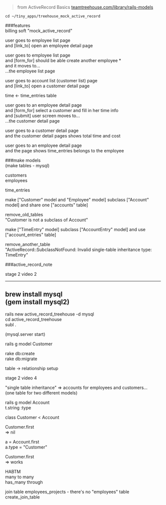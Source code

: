 > from ActiveRecord Basics
[teamtreehouse.com/library/rails-models]()

```
cd ~/tiny_apps/treehouse_mock_active_record
```

###features  
billing soft "mock_active_record"  

user goes to employee list page   
and [link_to] open an employee detail page  

user goes to employee list page  
and [form_for] should be able create another employee *  
and it moves to...  
...the employee list page  

user goes to account list (customer list) page  
and [link_to] open a customer detail page  

  time <- time_entries table  

user goes to an employee detail page  
and [form_for] select a customer and fill in her time info  
and [submit] user screen moves to...   
...the customer detail page  

user goes to a customer detail page  
and the customer detail pages shows total time and cost  

user goes to an employee detail page  
and the page shows time_entries belongs to the employee  


###make models  
(make tables - mysql)  
  
customers  
employees  
  
time_entries  
  
  
make ["Customer" model and "Employee" model] subclass ["Account" model] and share one ["accounts" table]  
  
remove_old_tables  
"Customer is not a subclass of Account"  
  
make ["TimeEntry" model] subclass ["AccountEntry" model] and use ["account_entries" table]  
  
remove_another_table  
"ActiveRecord::SubclassNotFound: Invalid single-table inheritance type: TimeEntry"  

###active_record_note  
  
stage 2 video 2  
  
---  
brew install mysql  
(gem install mysql2)  
----  
  
rails new active_record_treehouse -d mysql  
cd active_record_treehouse  
subl .  
  
(mysql.server start)  
  
rails g model Customer  
  
rake db:create  
rake db:migrate  
  
table -> relationship setup  
  
stage 2 video 4  
  
"single table inheritance" => accounts for employees and customers...  
(one table for two different models)  
  
rails g model Account  
t.string :type  
  
class Customer < Account  
  
Customer.first  
=> nil  
  
  
  
a = Account.first  
a.type = "Customer"  
  
Customer.first  
=> works  
  
HABTM  
many to many  
has_many through  
  
join table employees_projects - there's no "employees" table  
create_join_table  

